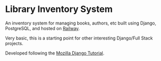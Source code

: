 # Library Inventory System

An inventory system for managing books, authors, etc built using 
Django, PostgreSQL, and hosted on [Railway](https://web-production-5343.up.railway.app/).

Very basic, this is a starting point for other interesting Django/Full
Stack projects.

Developed following the [Mozilla Django Tutorial](https://developer.mozilla.org/en-US/docs/Learn/Server-side/Django).
